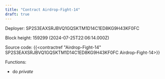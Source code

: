 ```yaml
---
title: "Contract Airdrop-Fight-14"
draft: true
---
```

Deployer: SP2S3EAXSRJBVQ1GQSKTM1D14C1ED8KG9H43KF0FC


 



Block height: 159299 (2024-07-25T22:06:14.000Z)

Source code: {{<contractref "Airdrop-Fight-14" SP2S3EAXSRJBVQ1GQSKTM1D14C1ED8KG9H43KF0FC Airdrop-Fight-14>}}

Functions:

* do _private_

